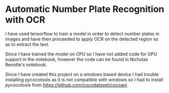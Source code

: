 # Automatic Number Plate Recognition with OCR
I have used tensorflow to train a model in order to detect number plates in images and have then proceeded to apply OCR on the detected region so as to extract the text.

Since I have trained the model on CPU so I have not added code for GPU support in the notebook, however the code can be found in Nicholas Renotte's notebook.

Since I have created this project on a windows based device I had trouble installing pycocotools as it is not compatible with windows so I had to install pycocotools from https://github.com/cocodataset/cocoapi
